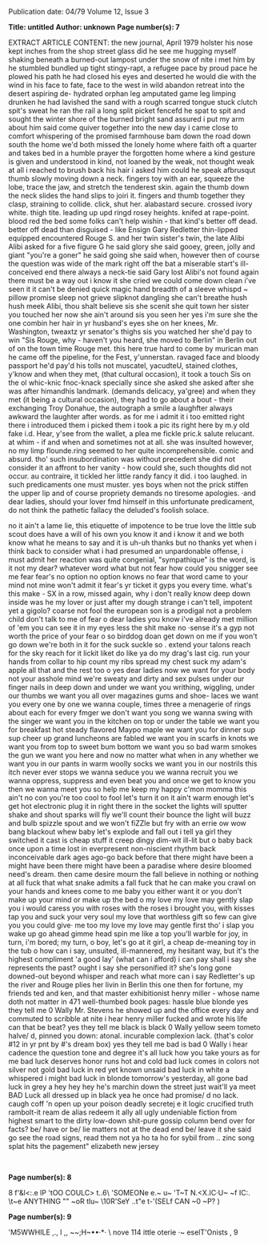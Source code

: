 Publication date: 04/79
Volume 12, Issue 3

**Title: untitled**
**Author:  unknown**
**Page number(s): 7**

EXTRACT ARTICLE CONTENT:
the new journal, April 1979 
holster his nose kept inches from the shop street 
glass did he see me 
hugging myself shaking beneath a burned-out 
lampost under the snow of nite i met him by he 
stumbled bundled up tight stingy-rapt, a refugee 
pace by proud pace he plowed his path he had 
closed his eyes and deserted he would die with the 
wind in his face to fate, face to the west in wild 
abandon retreat into the desert aspiring de-
hydrated orphan leg amputated game leg limping 
drunken he had lavished the sand with a rough 
scarred tongue stuck clutch spit's sweat he ran the 
rail a long split picket fencefd he spat to spit and 
sought the winter shore of the burned bright sand 
assured i put my arm about him said come quiver 
together into the new day i came close to comfort 
whispering of the promised farmhouse bam down 
the road down south the home we'd both missed 
the lonely home where faith oft a quarter and 
takes bed in a humble prayer the forgotten home 
where a kind gesture is given and understood in 
kind, not loaned by the weak, not thought weak at 
all i reached to brush back his hair i asked him 
could he speak 
afbrusqut thumb slowly moving down a neck. 
fingers toy with an ear, squeeze the lobe, trace the 
jaw, and stretch the tenderest skin. again the 
thumb down the neck slides the hand slips to joiri 
it. fingers and thumb together they clasp, straining 
to collide. click, shut her. 
alabastard secure. crossed ivory white. thigh tite. 
leading up upd ringd rosey heights. 
knifed at rape-point. blood red the bed some folks 
can't help wishin -
that kind's better off dead. 
better off dead than disguised -
like Ensign Gary 
Redletter thin-lipped equipped encountered Rouge 
S. and her twin sister's twin, the late Alibi 
Alibi asked for a five figure G he said glory she 
said gooey, green, jolly and giant "you're a goner" 
he said going she said when, however then of 
course the question was 
wide of the mark right off the bat a miserable 
start's ill-conceived end there always a neck-tie 
said Gary lost Alibi's not found again 
there must be a way out i know it she cried we 
could come down clean i've seen it it can't be 
denied 
quick magic hand breadth of a sleeve whispd 
~ 
pillow promise sleep not grieve slipknot dangling 
she can't breathe hush hush meek Alibi, thou shalt 
believe 
sis she scenit she quit town her sister you touched 
her now she ain't around sis you seen her yes i'm 
sure she the one combin her hair in yr husband's 
eyes she on her knees, Mr. Washington, tweaxtz 
yr senator's thighs sis you watched her she'd pay 
to win "Sis Rouge, why -
haven't you heard, she 
moved to Berlin" 
in Berlin out of on the town time Rouge met. this 
here true hard to come by murican man he came 
off the pipeline, for the Fest, y'unnerstan. ravaged 
face and bloody passport he'd pay'd his tolls not 
muscatel, yacudteU, stained clothes, y'know 
and when they met, (that cultural occasion), it 
took a touch Sis on the ol whic-knic fnoc-knack 
specially since she asked she asked after she was 
after himandhis landmark. (demands delicacy, 
ya'gree) 
and when they met (it being a cultural occasion), 
they had to go about a bout -
their exchanging 
Troy Donahue, the autograph a smile a laughfter 
always awkward the laughter after words. 
as for me i admit it i too emitted right there i 
introduced them i picked them i took a pic its 
right here by m.y old fake i.d. Hear, y'see 
from the wallet, a plea 
me fickle pric.k salute relucant. at whim -
if and 
when and sometimes not at all. she was insulted 
however, no my limp flounde.ring seemed to her 
quite incomprehensible. comic and absurd. tho' 
such insubordination was without precedent she 
did not consider it an affront to her vanity -
how 
could she, such thoughts did not occur. au 
contraire, it tickled her little randy fancy it did. 
i too laughed. in such predicaments one must 
muster. yes boys when not the prick stiffen the 
upper lip and of course propriety demands no 
tiresome apologies. ·and dear ladies, should your 
lover fmd himself in this unfortunate predicament, 
do not think the pathetic fallacy the deluded's 
foolish solace. 


no it ain't a lame lie, this etiquette of impotence to 
be true love the little sub scout does have a will of 
his own you know it and i know it and we both 
know what he means to say and it is uh-uh thanks 
but no thanks 
yet when i think back to consider what i had 
presumed an unpardonable offense, i must admit 
her reaction was quite congenial, "sympathique" is 
the word, is it not my dear? 
whatever word what but not fear how could you 
snigger see me fear fear's no option no option 
knows no fear that word came to your mind not 
mine won't admit it fear's yr ticket it gyps you 
every time. 
what's this make -
SX in a row, missed again, 
why i don't really know deep down inside was he 
my lover or just after my dough strange i can't 
tell, impotent yet a gigolo? 
coarse not fool the european son is a prodigal not 
a problem child don't talk to me of fear o dear 
ladies you know i've already met million of 'em 
you can see it in my eyes less the shit make no 
·sense it's a gyp not worth the price of your fear 
o so birddog doan get down on me if you won't 
go down we're both in it for the suck suckle so . 
extend your talons reach for the sky reach for it 
lickit liket do like ya do my drag's last cig. run 
your hands from collar to hip count my ribs 
spread my chest suck my adam's apple all that and 
the rest too 
o yes dear ladies now we want for your body not 
your asshole mind we're sweaty and dirty and sex 
pulses under our finger nails in deep down and 
under we want you writhing, wiggling, under our 
thumbs 
we want you all over magazines gums and shoe-
laces we want you every one by one we wanna 
couple, times three a menagerie of rings about 
each for every fmger we don't want you song we 
wanna swing with the singer 
we want you in the kitchen on top or under the 
table we want you for breakfast hot steady 
flavored Maypo maple we want you for dinner 
sup sup cheer up grand luncheons are fabled 
we want you in scarfs in knots we want you from 
top to sweet bum bottom we want you so bad 
warm smokes the gun we want you here and now 
no matter what when in any whether we want you 
in our pants in warm woolly socks we want you in 
our nostrils this itch never ever stops 
we wanna seduce you we wanna recruit you we 
wanna oppress, suppress and even beat you and 
once we get to know you then we wanna meet you 
so help me keep my happy c'mon momma this 
ain't no con you're too cool to fool let's turn it on 
it ain't warm enough let's get hot electronic plug it 
in right there in the socket the lights will sputter 
shake and shout sparks will fly we'll count their 
bounce the light will buzz and bulb spizzle spout 
and we won't fiZZle but fry with an errie ow wow 
bang blackout whew baby let's explode and fall 
out 
i tell ya girl they switched it cast is cheap stuff it 
creep dingy dim-wit ill-lit but o baby back once 
upon a time lost in everpresent non-niscient 
rhythm back inconceivable dark ages ago-go back 
before that there might have been a might have 
been there might have been a paradise where 
desire bloomed need's dream. then came desire 
mourn the fall believe in nothing or nothing at all 
fuck that what snake admits a fall fuck that he 
can make you crawl on your hands and knees 
come to me baby you either want it or you don't 
make up your mind or make up the bed 
o my love my love may gently slap you i would 
caress you with roses with the roses i brought you, 
with kisses tap you and suck your very soul my 
love that worthless gift so few can give you you 
could give· me too my love my love may gentle 
first tho' i slap you wake up go ahead gimme head 
spin me like a top you'll warble for joy, in turn, 
i'm bored; my turn, o boy, let's go at it girl, a 
cheap de-meaning toy in the tub 
o how can i say, unsuited, ill-mannered, my 
hesitant way, but it's the highest compliment 'a 
good lay' (what can i afford) i can pay 
shall i say she represents the past? ought i say she 
personified it? she's long gone downed-out beyond 
whisper and reach what more can i say Redletter's 
up the river and Rouge plies her livin in Berlin 
this one then for fortune, my friends ted and ken, 
and that master exhibitionist henry miller -
whose name doth not matter in 471 well-thumbed 
book pages: 
hassle blue blonde 
yes they tell me 0 Wally 
Mr. Stevens he showed up and the office every day 
and commuted to scribble at nite 
i hear henry miller fucked 
and wrote his life 
can that be beat? 
yes they tell me black is black 0 Wally 
yellow seem tometo halve/ d, pinned you down: 
atonal. incurable complexion lack. 
(that's color #12 in yr pnt by #'s dream box) 
yes they tell me bad is bad 0 Wally 
i hear cadence the question 
tone and degree it's all luck 
how you take yours 
as for me 
bad luck deserves honor runs hot and cold 
bad luck comes in colors not silver not gold 
bad luck in red yet known unsaid 
bad luck in white a whispered i might 
bad luck in blonde tomorrow's yesterday, all gone 
bad luck in grey a hey hey hey 
he's marchin down the street 
just wait'll ya meet 
BAD Luck 
all dressed up in black 
yea he once had promise/ d 
no lack. 
caugh coff 'n open up your poison deadly secretej e it 
logic crucified truth rambolt-it ream de alias 
redeem it ally all ugly undeniable fiction from 
highest smart to the dirty low-down shit-pure 
gossip column 
bend over for facts? be/ have or be/ lie matters not 
at the dead end be/ leave it she said go see the 
road signs, read them not ya ho ta ho 
for sybil from .. zinc song splat hits the 
pagement" 
elizabeth new jersey 


<br>

**Page number(s): 8**

8 
f'&l<:.e lP 'tOO COULC> t..6\ 
'SOMEONe e.~ u~ 
'T\~T N.<X.IC·U~ ~f 
IC:. 
\t\~e 
ANYTHING 
"" ~oR 
tlu~ 
\10R'SeY 
\..t"e 
t-\'(SELf 
CAN 
~0 
~P? 
) 



**Page number(s): 9**

'M5WWHILE ,., l 
,, 
~~;H~••·*· 
\ 
nove 
114 
ittle 
oterie ·~ 
eselT'Onists , 
9